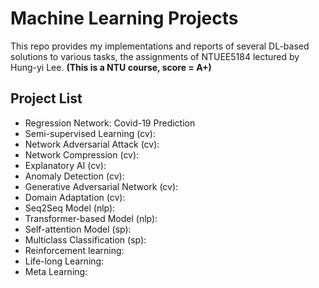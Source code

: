 # Machine Learning Projects

This repo provides my implementations and reports of several DL-based solutions to various tasks, the assignments of NTUEE5184 lectured by Hung-yi Lee. **(This
is a NTU course, score = A+)**

## Project List

* Regression Network: Covid-19 Prediction
* Semi-supervised Learning (cv):
* Network Adversarial Attack (cv):
* Network Compression (cv): 
* Explanatory AI (cv): 
* Anomaly Detection (cv): 
* Generative Adversarial Network (cv):
* Domain Adaptation (cv):
* Seq2Seq Model (nlp):
* Transformer-based Model (nlp):
* Self-attention Model (sp):
* Multiclass Classification (sp):
* Reinforcement learning:
* Life-long Learning:
* Meta Learning: 
